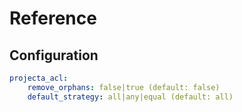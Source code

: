 # Reference

## Configuration

```yaml
projecta_acl:
    remove_orphans: false|true (default: false)
    default_strategy: all|any|equal (default: all)
```